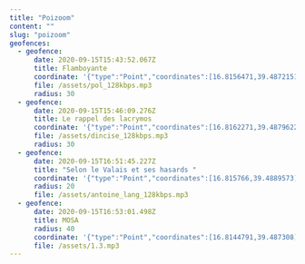 ```yaml
---
title: "Poizoom"
content: ""
slug: "poizoom"
geofences:
  - geofence:
      date: 2020-09-15T15:43:52.067Z
      title: Flamboyante
      coordinate: '{"type":"Point","coordinates":[16.8156471,39.4872151]}'
      file: /assets/pol_128kbps.mp3
      radius: 30
  - geofence:
      date: 2020-09-15T15:46:09.276Z
      title: Le rappel des lacrymos
      coordinate: '{"type":"Point","coordinates":[16.8162271,39.4879622]}'
      file: /assets/dincise_128kbps.mp3
      radius: 30
  - geofence:
      date: 2020-09-15T16:51:45.227Z
      title: "Selon le Valais et ses hasards "
      coordinate: '{"type":"Point","coordinates":[16.815766,39.4889573]}'
      radius: 20
      file: /assets/antoine_lang_128kbps.mp3
  - geofence:
      date: 2020-09-15T16:53:01.498Z
      title: MOSA
      radius: 40
      coordinate: '{"type":"Point","coordinates":[16.8144791,39.487308]}'
      file: /assets/1.3.mp3
---
```

